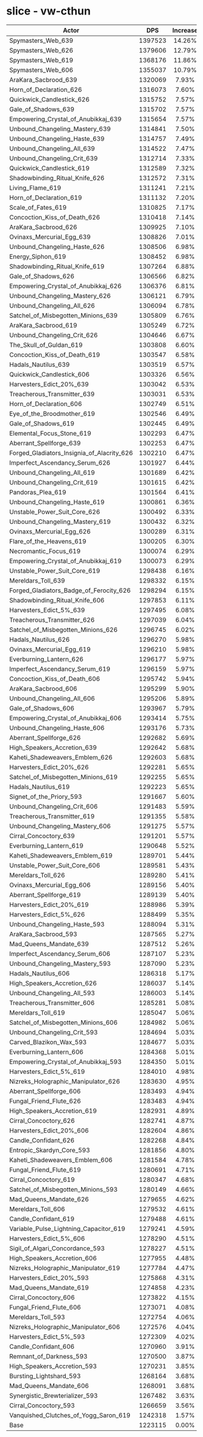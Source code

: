 # slice - vw-cthun
| Actor | DPS | Increase |
|---|:---:|:---:|
|Spymasters_Web_639|1397523|14.26%|
|Spymasters_Web_626|1379606|12.79%|
|Spymasters_Web_619|1368176|11.86%|
|Spymasters_Web_606|1355037|10.79%|
|AraKara_Sacbrood_639|1320069|7.93%|
|Horn_of_Declaration_626|1316073|7.60%|
|Quickwick_Candlestick_626|1315752|7.57%|
|Gale_of_Shadows_639|1315702|7.57%|
|Empowering_Crystal_of_Anubikkaj_639|1315654|7.57%|
|Unbound_Changeling_Mastery_639|1314841|7.50%|
|Unbound_Changeling_Haste_639|1314757|7.49%|
|Unbound_Changeling_All_639|1314522|7.47%|
|Unbound_Changeling_Crit_639|1312714|7.33%|
|Quickwick_Candlestick_619|1312589|7.32%|
|Shadowbinding_Ritual_Knife_626|1312572|7.31%|
|Living_Flame_619|1311241|7.21%|
|Horn_of_Declaration_619|1311132|7.20%|
|Scale_of_Fates_619|1310825|7.17%|
|Concoction_Kiss_of_Death_626|1310418|7.14%|
|AraKara_Sacbrood_626|1309925|7.10%|
|Ovinaxs_Mercurial_Egg_639|1308826|7.01%|
|Unbound_Changeling_Haste_626|1308506|6.98%|
|Energy_Siphon_619|1308452|6.98%|
|Shadowbinding_Ritual_Knife_619|1307264|6.88%|
|Gale_of_Shadows_626|1306566|6.82%|
|Empowering_Crystal_of_Anubikkaj_626|1306376|6.81%|
|Unbound_Changeling_Mastery_626|1306121|6.79%|
|Unbound_Changeling_All_626|1306094|6.78%|
|Satchel_of_Misbegotten_Minions_639|1305809|6.76%|
|AraKara_Sacbrood_619|1305249|6.72%|
|Unbound_Changeling_Crit_626|1304646|6.67%|
|The_Skull_of_Guldan_619|1303808|6.60%|
|Concoction_Kiss_of_Death_619|1303547|6.58%|
|Hadals_Nautilus_639|1303519|6.57%|
|Quickwick_Candlestick_606|1303326|6.56%|
|Harvesters_Edict_20%_639|1303042|6.53%|
|Treacherous_Transmitter_639|1303031|6.53%|
|Horn_of_Declaration_606|1302749|6.51%|
|Eye_of_the_Broodmother_619|1302546|6.49%|
|Gale_of_Shadows_619|1302445|6.49%|
|Elemental_Focus_Stone_619|1302293|6.47%|
|Aberrant_Spellforge_639|1302253|6.47%|
|Forged_Gladiators_Insignia_of_Alacrity_626|1302210|6.47%|
|Imperfect_Ascendancy_Serum_626|1301927|6.44%|
|Unbound_Changeling_All_619|1301689|6.42%|
|Unbound_Changeling_Crit_619|1301615|6.42%|
|Pandoras_Plea_619|1301564|6.41%|
|Unbound_Changeling_Haste_619|1300861|6.36%|
|Unstable_Power_Suit_Core_626|1300492|6.33%|
|Unbound_Changeling_Mastery_619|1300432|6.32%|
|Ovinaxs_Mercurial_Egg_626|1300289|6.31%|
|Flare_of_the_Heavens_619|1300205|6.30%|
|Necromantic_Focus_619|1300074|6.29%|
|Empowering_Crystal_of_Anubikkaj_619|1300073|6.29%|
|Unstable_Power_Suit_Core_619|1298438|6.16%|
|Mereldars_Toll_639|1298332|6.15%|
|Forged_Gladiators_Badge_of_Ferocity_626|1298294|6.15%|
|Shadowbinding_Ritual_Knife_606|1297853|6.11%|
|Harvesters_Edict_5%_639|1297495|6.08%|
|Treacherous_Transmitter_626|1297039|6.04%|
|Satchel_of_Misbegotten_Minions_626|1296745|6.02%|
|Hadals_Nautilus_626|1296270|5.98%|
|Ovinaxs_Mercurial_Egg_619|1296210|5.98%|
|Everburning_Lantern_626|1296177|5.97%|
|Imperfect_Ascendancy_Serum_619|1296159|5.97%|
|Concoction_Kiss_of_Death_606|1295742|5.94%|
|AraKara_Sacbrood_606|1295299|5.90%|
|Unbound_Changeling_All_606|1295206|5.89%|
|Gale_of_Shadows_606|1293967|5.79%|
|Empowering_Crystal_of_Anubikkaj_606|1293414|5.75%|
|Unbound_Changeling_Haste_606|1293176|5.73%|
|Aberrant_Spellforge_626|1292682|5.69%|
|High_Speakers_Accretion_639|1292642|5.68%|
|Kaheti_Shadeweavers_Emblem_626|1292603|5.68%|
|Harvesters_Edict_20%_626|1292281|5.65%|
|Satchel_of_Misbegotten_Minions_619|1292255|5.65%|
|Hadals_Nautilus_619|1292223|5.65%|
|Signet_of_the_Priory_593|1291667|5.60%|
|Unbound_Changeling_Crit_606|1291483|5.59%|
|Treacherous_Transmitter_619|1291355|5.58%|
|Unbound_Changeling_Mastery_606|1291275|5.57%|
|Cirral_Concoctory_639|1291201|5.57%|
|Everburning_Lantern_619|1290648|5.52%|
|Kaheti_Shadeweavers_Emblem_619|1289701|5.44%|
|Unstable_Power_Suit_Core_606|1289581|5.43%|
|Mereldars_Toll_626|1289280|5.41%|
|Ovinaxs_Mercurial_Egg_606|1289156|5.40%|
|Aberrant_Spellforge_619|1289139|5.40%|
|Harvesters_Edict_20%_619|1288986|5.39%|
|Harvesters_Edict_5%_626|1288499|5.35%|
|Unbound_Changeling_Haste_593|1288094|5.31%|
|AraKara_Sacbrood_593|1287565|5.27%|
|Mad_Queens_Mandate_639|1287512|5.26%|
|Imperfect_Ascendancy_Serum_606|1287107|5.23%|
|Unbound_Changeling_Mastery_593|1287090|5.23%|
|Hadals_Nautilus_606|1286318|5.17%|
|High_Speakers_Accretion_626|1286037|5.14%|
|Unbound_Changeling_All_593|1286003|5.14%|
|Treacherous_Transmitter_606|1285281|5.08%|
|Mereldars_Toll_619|1285047|5.06%|
|Satchel_of_Misbegotten_Minions_606|1284982|5.06%|
|Unbound_Changeling_Crit_593|1284694|5.03%|
|Carved_Blazikon_Wax_593|1284677|5.03%|
|Everburning_Lantern_606|1284368|5.01%|
|Empowering_Crystal_of_Anubikkaj_593|1284350|5.01%|
|Harvesters_Edict_5%_619|1284010|4.98%|
|Nizreks_Holographic_Manipulator_626|1283630|4.95%|
|Aberrant_Spellforge_606|1283493|4.94%|
|Fungal_Friend_Flute_626|1283483|4.94%|
|High_Speakers_Accretion_619|1282931|4.89%|
|Cirral_Concoctory_626|1282741|4.87%|
|Harvesters_Edict_20%_606|1282604|4.86%|
|Candle_Confidant_626|1282268|4.84%|
|Entropic_Skardyn_Core_593|1281856|4.80%|
|Kaheti_Shadeweavers_Emblem_606|1281584|4.78%|
|Fungal_Friend_Flute_619|1280691|4.71%|
|Cirral_Concoctory_619|1280347|4.68%|
|Satchel_of_Misbegotten_Minions_593|1280149|4.66%|
|Mad_Queens_Mandate_626|1279655|4.62%|
|Mereldars_Toll_606|1279532|4.61%|
|Candle_Confidant_619|1279488|4.61%|
|Variable_Pulse_Lightning_Capacitor_619|1279241|4.59%|
|Harvesters_Edict_5%_606|1278290|4.51%|
|Sigil_of_Algari_Concordance_593|1278227|4.51%|
|High_Speakers_Accretion_606|1277955|4.48%|
|Nizreks_Holographic_Manipulator_619|1277784|4.47%|
|Harvesters_Edict_20%_593|1275868|4.31%|
|Mad_Queens_Mandate_619|1274858|4.23%|
|Cirral_Concoctory_606|1273822|4.15%|
|Fungal_Friend_Flute_606|1273071|4.08%|
|Mereldars_Toll_593|1272754|4.06%|
|Nizreks_Holographic_Manipulator_606|1272576|4.04%|
|Harvesters_Edict_5%_593|1272309|4.02%|
|Candle_Confidant_606|1270960|3.91%|
|Remnant_of_Darkness_593|1270500|3.87%|
|High_Speakers_Accretion_593|1270231|3.85%|
|Bursting_Lightshard_593|1268164|3.68%|
|Mad_Queens_Mandate_606|1268091|3.68%|
|Synergistic_Brewterializer_593|1267482|3.63%|
|Cirral_Concoctory_593|1266659|3.56%|
|Vanquished_Clutches_of_Yogg_Saron_619|1242318|1.57%|
|Base|1223115|0.00%|
